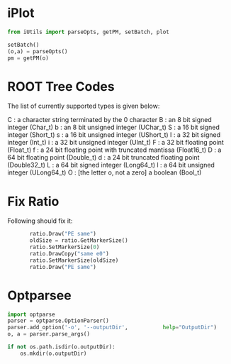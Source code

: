 # iPlot

```python
from iUtils import parseOpts, getPM, setBatch, plot

setBatch()
(o,a) = parseOpts()
pm = getPM(o)
```


# ROOT Tree Codes

The list of currently supported types is given below:

C : a character string terminated by the 0 character
B : an 8 bit signed integer (Char_t)
b : an 8 bit unsigned integer (UChar_t)
S : a 16 bit signed integer (Short_t)
s : a 16 bit unsigned integer (UShort_t)
I : a 32 bit signed integer (Int_t)
i : a 32 bit unsigned integer (UInt_t)
F : a 32 bit floating point (Float_t)
f : a 24 bit floating point with truncated mantissa (Float16_t)
D : a 64 bit floating point (Double_t)
d : a 24 bit truncated floating point (Double32_t)
L : a 64 bit signed integer (Long64_t)
l : a 64 bit unsigned integer (ULong64_t)
O : [the letter o, not a zero] a boolean (Bool_t)


# Fix Ratio

Following should fix it:
```python
       ratio.Draw("PE same")
       oldSize = ratio.GetMarkerSize()
       ratio.SetMarkerSize(0)
       ratio.DrawCopy("same e0")
       ratio.SetMarkerSize(oldSize)
       ratio.Draw("PE same")
```

# Optparsee


```python
import optparse
parser = optparse.OptionParser()
parser.add_option('-o', '--outputDir',           help="OutputDir")
o, a = parser.parse_args()

if not os.path.isdir(o.outputDir):
    os.mkdir(o.outputDir)
```  